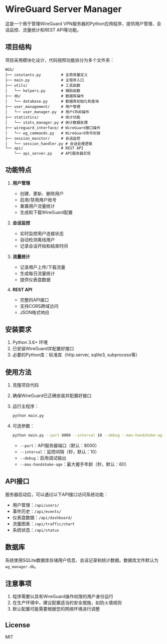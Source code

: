 # WireGuard Server Manager

这是一个用于管理WireGuard VPN服务器的Python应用程序，提供用户管理、会话监控、流量统计和REST API等功能。

## 项目结构

项目采用模块化设计，代码按照功能拆分为多个文件夹：

```
WGS/
├── constants.py         # 全局常量定义
├── main.py              # 主程序入口
├── utils/               # 工具函数
│   └── helpers.py       # 辅助函数
├── db/                  # 数据库操作
│   └── database.py      # 数据库初始化和查询
├── user_management/     # 用户管理
│   └── user_manager.py  # 用户CRUD操作
├── statistics/          # 统计功能
│   └── stats_manager.py # 统计数据处理
├── wireguard_interface/ # WireGuard接口操作
│   └── wg_commands.py   # WireGuard命令封装
├── session_monitor/     # 会话监控
│   └── session_handler.py # 会话处理逻辑
└── api/                 # REST API
    └── api_server.py    # API服务器实现
```

## 功能特点

1. **用户管理**
   - 创建、更新、删除用户
   - 启用/禁用用户账号
   - 重置用户流量统计
   - 生成和下载WireGuard配置

2. **会话监控**
   - 实时监控用户连接状态
   - 自动检测离线用户
   - 记录会话开始和结束时间

3. **流量统计**
   - 记录用户上传/下载流量
   - 生成每日流量统计
   - 提供仪表盘数据

4. **REST API**
   - 完整的API接口
   - 支持CORS跨域访问
   - JSON格式响应

## 安装要求

1. Python 3.6+ 环境
2. 已安装WireGuard并配置好接口
3. 必要的Python库：标准库（http.server, sqlite3, subprocess等）

## 使用方法

1. 克隆项目代码

2. 确保WireGuard已正确安装并配置好接口

3. 运行主程序：
   ```bash
   python main.py
   ```

4. 可选参数：
   ```bash
   python main.py --port 8000 --interval 10 --debug --max-handshake-age 60
   ```
   - `--port`：API服务器端口（默认：8000）
   - `--interval`：监控间隔（秒，默认：10）
   - `--debug`：启用调试输出
   - `--max-handshake-age`：最大握手年龄（秒，默认：60）

## API接口

服务器启动后，可以通过以下API接口访问系统功能：

- 用户管理：`/api/users/`
- 事件历史：`/api/events/`
- 仪表盘数据：`/api/dashboard/`
- 流量图表：`/api/traffic/chart`
- 系统状态：`/api/status`

## 数据库

系统使用SQLite数据库存储用户信息、会话记录和统计数据。数据库文件默认为`wg_manager.db`。

## 注意事项

1. 程序需要以具有WireGuard操作权限的用户身份运行
2. 在生产环境中，建议配置适当的安全措施，如防火墙规则
3. 默认配置可能需要根据您的网络环境进行调整

## License

MIT